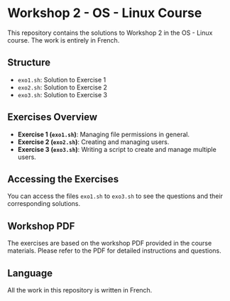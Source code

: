 # Workshop 2 - OS - Linux Course

This repository contains the solutions to Workshop 2 in the OS - Linux course. The work is entirely in French.

## Structure

- `exo1.sh`: Solution to Exercise 1
- `exo2.sh`: Solution to Exercise 2
- `exo3.sh`: Solution to Exercise 3

## Exercises Overview

- **Exercise 1 (`exo1.sh`)**: Managing file permissions in general.
- **Exercise 2 (`exo2.sh`)**: Creating and managing users.
- **Exercise 3 (`exo3.sh`)**: Writing a script to create and manage multiple users.

## Accessing the Exercises

You can access the files `exo1.sh` to `exo3.sh` to see the questions and their corresponding solutions.

## Workshop PDF

The exercises are based on the workshop PDF provided in the course materials. Please refer to the PDF for detailed instructions and questions.

## Language

All the work in this repository is written in French.